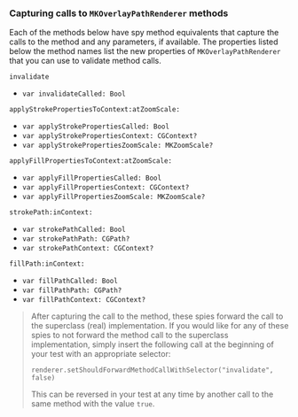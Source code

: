 ### Capturing calls to `MKOverlayPathRenderer` methods

Each of the methods below have spy method equivalents that capture the calls to the method and any parameters, if available.  The properties listed below the method names list the new properties of `MKOverlayPathRenderer` that you can use to validate method calls.

`invalidate`
- `var invalidateCalled: Bool`


`applyStrokePropertiesToContext:atZoomScale:`
- `var applyStrokePropertiesCalled: Bool`
- `var applyStrokePropertiesContext: CGContext?`
- `var applyStrokePropertiesZoomScale: MKZoomScale?`


`applyFillPropertiesToContext:atZoomScale:`
- `var applyFillPropertiesCalled: Bool`
- `var applyFillPropertiesContext: CGContext?`
- `var applyFillPropertiesZoomScale: MKZoomScale?`


`strokePath:inContext:`
- `var strokePathCalled: Bool`
- `var strokePathPath: CGPath?`
- `var strokePathContext: CGContext?`


`fillPath:inContext:`
- `var fillPathCalled: Bool`
- `var fillPathPath: CGPath?`
- `var fillPathContext: CGContext?`


> After capturing the call to the method, these spies forward the call to the superclass (real) implementation.  If you would like for any of these spies to not forward the method call to the superclass implementation, simply insert the following call at the beginning of your test with an appropriate selector:
>
> `renderer.setShouldForwardMethodCallWithSelector("invalidate", false)`
>
> This can be reversed in your test at any time by another call to the same method with the value `true`.
